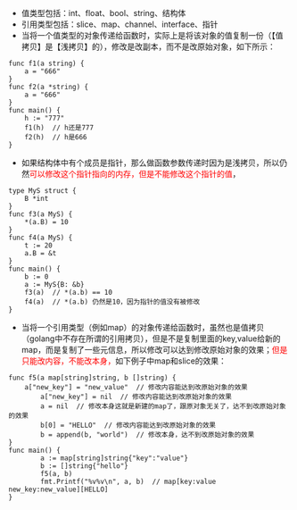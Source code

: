 - 值类型包括：int、float、bool、string、结构体
- 引用类型包括：slice、map、channel、interface、指针
- 当将一个值类型的对象传递给函数时，实际上是将该对象的值复制一份（【值拷贝】是【浅拷贝】的），修改是改副本，而不是改原始对象，如下所示：
```
func f1(a string) {
	a = "666"
}
func f2(a *string) {
	a = "666"
}
func main() {
	h := "777"
	f1(h)  // h还是777
	f2(h)  // h是666
}
```
- 如果结构体中有个成员是指针，那么做函数参数传递时因为是浅拷贝，所以仍然<font color=red>可以修改这个指针指向的内存，但是不能修改这个指针的值</font>，
```
type MyS struct {
	B *int
}
func f3(a MyS) {
	*(a.B) = 10
}
func f4(a MyS) {
	t := 20
	a.B = &t
}
func main() {
	b := 0
	a := MyS{B: &b}
	f3(a)  // *(a.b) == 10
	f4(a)  // *(a.b) 仍然是10，因为指针的值没有被修改
}
```

- 当将一个引用类型（例如map）的对象传递给函数时，虽然也是值拷贝（golang中不存在所谓的引用拷贝），但是不是复制里面的key,value给新的map，而是复制了一些元信息，所以修改可以达到修改原始对象的效果；<font color=red>但是只能改内容，不能改本身，</font>如下例子中map和slice的效果：
```
func f5(a map[string]string, b []string) {
	a["new_key"] = "new_value"  // 修改内容能达到改原始对象的效果
        a["new_key"] = nil  // 修改内容能达到改原始对象的效果
        a = nil  // 修改本身这就是新建的map了，跟原对象无关了，达不到改原始对象的效果
        b[0] = "HELLO"  // 修改内容能达到改原始对象的效果
        b = append(b, "world")  // 修改本身，达不到改原始对象的效果
}
func main() {
        a := map[string]string{"key":"value"}
        b := []string{"hello"}
        f5(a, b)
        fmt.Printf("%v%v\n", a, b)  // map[key:value new_key:new_value][HELLO]
}
```

